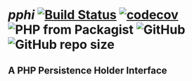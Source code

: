 # *pphi* [![Build Status](https://travis-ci.org/Foacs/pphi.svg?branch=master)](https://travis-ci.org/Foacs/pphi) [![codecov](https://codecov.io/gh/Foacs/pphi/branch/master/graph/badge.svg)](https://codecov.io/gh/Foacs/pphi) ![PHP from Packagist](https://img.shields.io/packagist/php-v/dederobert/pphi.svg) ![GitHub](https://img.shields.io/github/license/Hovensoft/pphi.svg) ![GitHub repo size](https://img.shields.io/github/repo-size/Hovensoft/pphi.svg)

## A PHP Persistence Holder Interface

